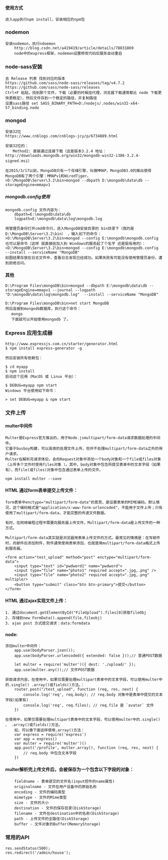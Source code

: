 #### 使用方式
	进入app执行npm install，安装相应的npm包

### nodemon
	安装nodemon，执行ndoemon
		http://blog.csdn.net/a419419/article/details/78831869
		node中的express框架，nodemon设置修改代码后服务自动重启
	
	
### node-sass安装
	去 Release 列表 找到对应的版本
	https://github.com/sass/node-sass/releases/tag/v4.7.2
	https://github.com/sass/node-sass/releases
	Ctrl+F 粘贴，找到那个文件，下载（必要的时候挂代理，浏览器下载通常都比 node 下载更快更稳定），然后文件存到一个稳定的路径，并复制路径
	设置sass路径 set SASS_BINARY_PATH=D:/nodejs/.nodes/win32-x64-57_binding.node

### mongod
	安装32位
	https://www.cnblogs.com/cnblogs-jcy/p/6734889.html

	安装32位的：
	　　Method2: 直接通过连接下载（这是版本3.2.4 地址：http://downloads.mongodb.org/win32/mongodb-win32-i386-3.2.4-signed.msi）

	在2015/3/17以前，MongoDB只有一个存储引擎，叫做MMAP，MongoDB3.0的推出使得MongoDB有了两个引擎：MMAPv1和WiredTiger。
	>D:\MongoDB\Server\3.2\bin>mongod --dbpath D:\mongodb\data\db --storageEngine=mmapv1

##### mongodb.config使用
	mongodb.config 文件内容为：
		dbpath=E:\mongodb\data\db
		logpath=E:\mongodb\data\log\mongodb.log

	用管理员身份打开cmd命令行，进入MongoDB安装目录的 bin目录下（我的是D:\MongoDB\Server\3.2\bin） ，输入如下的命令：
	>D:\MongoDB\Server\3.2\bin>mongod --config E:\mongodb\mongodb.config 
	也可以是命令（这样 就直接给加入到 Windows的服务起了个名字 还是挺有用的）：
	>D:\MongoDB\Server\3.2\bin>mongod --config E:\mongodb\mongodb.config  --install --serviceName "MongoDB"
	如图结果存放在日志文件中，查看日志发现已经成功。如果失败有可能没有使用管理员身份，遭到拒绝访问。

#### 其他
	D:\Program Files\mongoDB\bin>mongod --dbpath E:\mongodb\data\db --storageEngine=mmapv1 --journal --logpath "D:\mongodb\data\log\mongodb.log"  --install --serviceName "MongoDB"

	D:\Program Files\mongoDB\bin>net start MongoDB
	然后连接到mongodb数据库，执行这个命令：
	　 mongo
	　 下面就可以开始使用mongodb 了。

### Express 应用生成器
    http://www.expressjs.com.cn/starter/generator.html
    $ npm install express-generator -g

    然后安装所有依赖包：

    $ cd myapp 
    $ npm install
    启动这个应用（MacOS 或 Linux 平台）：

    $ DEBUG=myapp npm start
    Windows 平台使用如下命令：

    > set DEBUG=myapp & npm start

### 文件上传
#### multer中间件
	Multer是Express官方推出的，用于Node.jsmultipart/form-data请求数据处理的中间件。
	它基于busboy构建，可以高效的处理文件上传，但并不处理multipart/form-data之外的用户请求。
	Multer在解析完请求体后，会向Request对象中添加一个body对象和一个file或files对象（上传多个文件时使用files对象 ）。其中，body对象中包含所提交表单中的文本字段（如果有），而file(或files)对象中包含通过表单上传的文件。

	npm install multer --save

#### HTML 通过form表单提交上传文件：
	form表单中enctype="multipart/form-data"的意思，是设置表单的MIME编码。默认情况，这个编码格式是"application/x-www-form-urlencoded"，不能用于文件上传；只有使用了multipart/form-data，才能完整的传递文件数据。
	
	有时，在网络编程过程中需要向服务器上传文件。Multipart/form-data是上传文件的一种方式。

	Multipart/form-data其实就是浏览器用表单上传文件的方式。最常见的情境是：在写邮件时，向邮件后添加附件，附件通常使用表单添加，也就是用multipart/form-data格式上传到服务器。
	
	<form action="test_upload" method="post" enctype="multipart/form-data">
		<input type="text" id="pwdword1" name="pwdword">
		<input type="file" name="photo1" required accept=".jpg,.png" />
		<input type="file" name="photo2" required accept=".jpg,.png"  multiple/>
		<button type="submit" class="btn btn-primary">提交</button>
	</form>

#### HTML 通过ajax实现文件上传：
	1. 通过document.getElementById("FileUpload").files[0]获取fileObj
	2. 存储到new FormData().append(file,fileobj)
	3. ajax post 方式提交请求：data:formdata

#### node:
	添加multer中间件：
		app.use(bodyParser.json());
		app.use(bodyParser.urlencoded({ extended: false }));// 普通POST数据

		let multer = require('multer')({ dest: './upload/' });
		app.use(multer.any());// 文件POST数据
	
	获取请求内容，在使用中，如果仅需要处理multipart表单中的文本字段，可以使用multer中的.single() .array()或fields()方法。：
		router.post("/test_upload", function (req, res, next) {
			console.log('req', req.body); // req.body 对象中是表单中提交的文本字段(如果有)
			console.log('req', req.files); // req.file 是 `avatar` 文件
		})

	在使用中，如果仅需要处理multipart表单中的文本字段，可以使用multer中的.single() 、 .array()或fields()方法。
		如，可以像下面这样使用.array()方法：
		var express = require('express')
		var app = express()
		var multer = require('multer')()
		app.post('/profile', multer.array(), function (req, res, next) {
			// req.body 中包含文本字段
		})

#### multer解析完上传文件后，会被保存为一个包含以下字段的对象：
		fieldname - 表单提交的文件名(input控件的name属性)
		originalname - 文件在用户设备中的原始名称
		encoding - 文件的编码类型
		mimetype - 文件的Mime类型
		size - 文件的大小
		destination - 文件的保存目录(DiskStorage)
		filename - 文件在destination中的名称(DiskStorage)
		path - 上传文件的全路径(DiskStorage)
		buffer - 文件对象的Buffer(MemoryStorage)












### 常用的API
	res.sendStatus(500);
	res.redirect('/admin/house');



